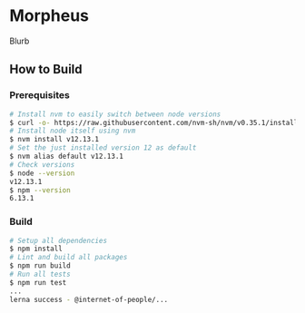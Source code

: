 # Morpheus

Blurb

## How to Build

### Prerequisites

```bash
# Install nvm to easily switch between node versions
$ curl -o- https://raw.githubusercontent.com/nvm-sh/nvm/v0.35.1/install.sh | bash
# Install node itself using nvm
$ nvm install v12.13.1
# Set the just installed version 12 as default
$ nvm alias default v12.13.1
# Check versions
$ node --version
v12.13.1
$ npm --version
6.13.1
```

### Build

```bash
# Setup all dependencies
$ npm install
# Lint and build all packages
$ npm run build
# Run all tests
$ npm run test
...
lerna success - @internet-of-people/...
```
